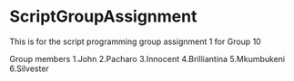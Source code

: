 # ScriptGroupAssignment
This is for the script programming group assignment 1 for Group 10 

Group members
1.John
2.Pacharo
3.Innocent
4.Brilliantina
5.Mkumbukeni
6.Silvester
